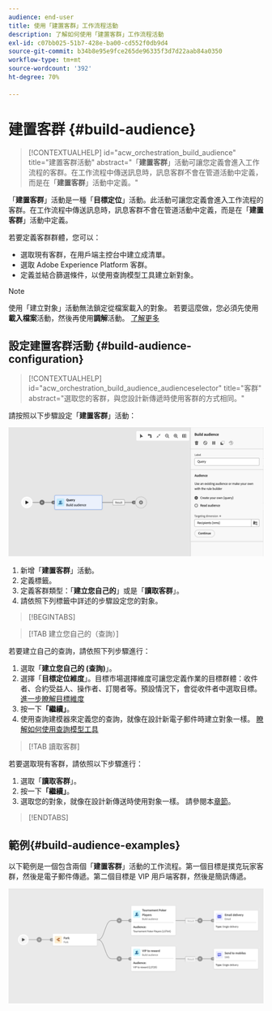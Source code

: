 ```yaml
---
audience: end-user
title: 使用「建置客群」工作流程活動
description: 了解如何使用「建置客群」工作流程活動
exl-id: c07bb025-51b7-428e-ba00-cd552f0db9d4
source-git-commit: b34b8e95e9fce265de96335f3d7d22aab84a0350
workflow-type: tm+mt
source-wordcount: '392'
ht-degree: 70%

---
```


# 建置客群 {#build-audience}

>[!CONTEXTUALHELP]
>id="acw_orchestration_build_audience"
>title="建置客群活動"
>abstract="「**建置客群**」活動可讓您定義會進入工作流程的客群。在工作流程中傳送訊息時，訊息客群不會在管道活動中定義，而是在「**建置客群**」活動中定義。"

「**建置客群**」活動是一種「**目標定位**」活動。此活動可讓您定義會進入工作流程的客群。在工作流程中傳送訊息時，訊息客群不會在管道活動中定義，而是在「**建置客群**」活動中定義。

若要定義客群群體，您可以：

* 選取現有客群，在用戶端主控台中建立成清單。
* 選取 Adobe Experience Platform 客群。
* 定義並結合篩選條件，以使用查詢模型工具建立新對象。

>[!NOTE]
>
>使用「建立對象」活動無法鎖定從檔案載入的對象。 若要這麼做，您必須先使用&#x200B;**載入檔案**&#x200B;活動，然後再使用&#x200B;**調解**&#x200B;活動。 [了解更多](../../audience/about-recipients.md)

<!--
The **Build audience** activity can be placed at the beginning of the workflow or after any other activity. Any activity can be placed after the **Build audience**.
-->

## 設定建置客群活動 {#build-audience-configuration}

>[!CONTEXTUALHELP]
>id="acw_orchestration_build_audience_audienceselector"
>title="客群"
>abstract="選取您的客群，與您設計新傳遞時使用客群的方式相同。"

請按照以下步驟設定「**建置客群**」活動：

![](../assets/workflow-audience.png)

1. 新增「**建置客群**」活動。
1. 定義標籤。
1. 定義客群類型：「**建立您自己的**」或是「**讀取客群**」。
1. 請依照下列標籤中詳述的步驟設定您的對象。

>[!BEGINTABS]

>[!TAB 建立您自己的（查詢）]

若要建立自己的查詢，請依照下列步驟進行：

1. 選取「**建立您自己的 (查詢)**」。
1. 選擇「**目標定位維度**」。目標市場選擇維度可讓您定義作業的目標群體：收件者、合約受益人、操作者、訂閱者等。預設情況下，會從收件者中選取目標。[進一步瞭解目標維度](../../audience/about-recipients.md#targeting-dimensions)
1. 按一下&#x200B;**「繼續」**。
1. 使用查詢建模器來定義您的查詢，就像在設計新電子郵件時建立對象一樣。 [瞭解如何使用查詢模型工具](../../query/query-modeler-overview.md)

>[!TAB 讀取客群]

若要選取現有客群，請依照以下步驟進行：

1. 選取「**讀取客群**」。
1. 按一下&#x200B;**「繼續」**。
1. 選取您的對象，就像在設計新傳送時使用對象一樣。 請參閱本[章節](../../audience/add-audience.md)。

>[!ENDTABS]

## 範例{#build-audience-examples}

以下範例是一個包含兩個「**建置客群**」活動的工作流程。第一個目標是撲克玩家客群，然後是電子郵件傳遞。第二個目標是 VIP 用戶端客群，然後是簡訊傳遞。

![](../assets/workflow-audience-example.png)
